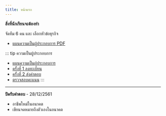 ```yaml
---
title: หน้าแรก
---
```


**สิ่งที่นักเรียนจะต้องทำ** 

จัดทีม 6 คน และ เลือกหัวข้อธุรกิจ 
- [แผนความเป็นผู้ประกอบการ PDF](https://drive.google.com/file/d/17JFB1fPx0OOr-5iND4vBKwSisbPo4wtj/view?usp=sharing) 

 ::: tip ความเป็นผู้ประกอบการ
- [แผนความเป็นผู้ประกอบการ](/technopreneurplan.md)  
- [ครั้งที่ 1 ลงทะเบียน](/regtechnopreneur.md)  
- [ครั้งที่ 2 ส่งคำตอบ](/technopreneur.md)  
- [ตรวจสอบคะแนน](/check/technopreneur.md) 
::: 

---

**ปิดรับคำตอบ** - 28/12/2561 
- อาชีพใหม่ในอนาคต
- เขียนจดหมายถึงตัวเองในอนาคต

